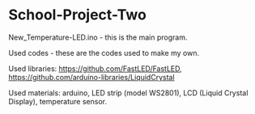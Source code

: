 # School-Project-Two
New_Temperature-LED.ino - this is the main program.

Used codes - these are the codes used to make my own.

Used libraries:
https://github.com/FastLED/FastLED, 
https://github.com/arduino-libraries/LiquidCrystal

Used materials: arduino, LED strip (model WS2801), LCD (Liquid Crystal Display), temperature sensor.
